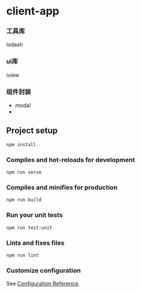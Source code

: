 <!--
 * @Author: vuvivian
 * @Date: 2020-04-09 11:57:57
 * @LastEditTime: 2020-04-11 10:28:29
 * @LastEditors: Please set LastEditors
 * @Description: 简介
 * @FilePath: /vue-node-mongo/client-app/README.md
 -->
# client-app

### 工具库
lodash

### ui库
iview

### 组件封装
  * modal
  * 

## Project setup
```
npm install
```

### Compiles and hot-reloads for development
```
npm run serve
```

### Compiles and minifies for production
```
npm run build
```

### Run your unit tests
```
npm run test:unit
```

### Lints and fixes files
```
npm run lint
```

### Customize configuration
See [Configuration Reference](https://cli.vuejs.org/config/).





